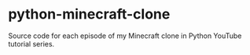 # python-minecraft-clone
Source code for each episode of my Minecraft clone in Python YouTube tutorial series.
